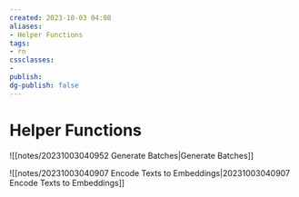 ```yaml
---
created: 2023-10-03 04:08
aliases: 
- Helper Functions
tags:
- rn
cssclasses:
- 
publish:
dg-publish: false
---
```


<!-- 
tags: 
-->

<!--internal
parent:: [[20231002174118 Sentence Embeddings]]
child:: [[]]
related:: [[]]
-->

<!--external
- [ ] []()
-->

# Helper Functions

![[notes/20231003040952 Generate Batches|Generate Batches]]

![[notes/20231003040907 Encode Texts to Embeddings|20231003040907 Encode Texts to Embeddings]]
